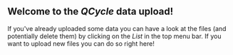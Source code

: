 ## Welcome to the *QCycle* data upload!
If you've already uploaded some data you can have a look at the files (and potentially delete them) by clicking on the *List* in the top menu bar.
If you want to upload new files you can do so right here!
